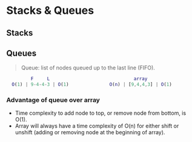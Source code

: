 # Stacks & Queues

## Stacks

## Queues

> Queue: list of nodes queued up to the last line (FIFO).

```m
         F     L                               array
  O(1) | 9-4-4-3 | O(1)               O(n) | [9,4,4,3] | O(1)
```

### Advantage of queue over array

- Time complexity to add node to top, or remove node from bottom, is O(1).
- Array will always have a time complexity of O(n) for either shift or unshift (adding or removing node at the beginning of array).
